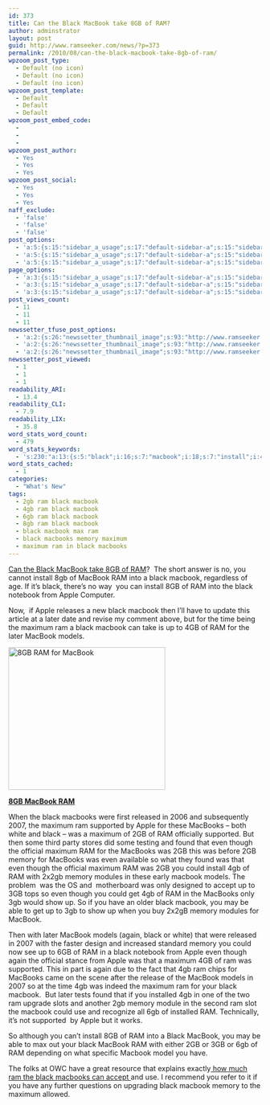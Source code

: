 ```yaml
---
id: 373
title: Can the Black MacBook take 8GB of RAM?
author: adminstrator
layout: post
guid: http://www.ramseeker.com/news/?p=373
permalink: /2010/08/can-the-black-macbook-take-8gb-of-ram/
wpzoom_post_type:
  - Default (no icon)
  - Default (no icon)
  - Default (no icon)
wpzoom_post_template:
  - Default
  - Default
  - Default
wpzoom_post_embed_code:
  - 
  - 
  - 
wpzoom_post_author:
  - Yes
  - Yes
  - Yes
wpzoom_post_social:
  - Yes
  - Yes
  - Yes
naff_exclude:
  - 'false'
  - 'false'
  - 'false'
post_options:
  - 'a:5:{s:15:"sidebar_a_usage";s:17:"default-sidebar-a";s:15:"sidebar_b_usage";s:17:"default-sidebar-b";s:9:"hwa_usage";s:17:"default-headerbar";s:8:"ad_above";s:0:"";s:8:"ad_below";s:0:"";}'
  - 'a:5:{s:15:"sidebar_a_usage";s:17:"default-sidebar-a";s:15:"sidebar_b_usage";s:17:"default-sidebar-b";s:9:"hwa_usage";s:17:"default-headerbar";s:8:"ad_above";s:0:"";s:8:"ad_below";s:0:"";}'
  - 'a:5:{s:15:"sidebar_a_usage";s:17:"default-sidebar-a";s:15:"sidebar_b_usage";s:17:"default-sidebar-b";s:9:"hwa_usage";s:17:"default-headerbar";s:8:"ad_above";s:0:"";s:8:"ad_below";s:0:"";}'
page_options:
  - 'a:3:{s:15:"sidebar_a_usage";s:17:"default-sidebar-a";s:15:"sidebar_b_usage";s:17:"default-sidebar-b";s:9:"hwa_usage";s:17:"default-headerbar";}'
  - 'a:3:{s:15:"sidebar_a_usage";s:17:"default-sidebar-a";s:15:"sidebar_b_usage";s:17:"default-sidebar-b";s:9:"hwa_usage";s:17:"default-headerbar";}'
  - 'a:3:{s:15:"sidebar_a_usage";s:17:"default-sidebar-a";s:15:"sidebar_b_usage";s:17:"default-sidebar-b";s:9:"hwa_usage";s:17:"default-headerbar";}'
post_views_count:
  - 11
  - 11
  - 11
newssetter_tfuse_post_options:
  - 'a:2:{s:26:"newssetter_thumbnail_image";s:93:"http://www.ramseeker.com/wp-content/uploads/2010/08/Screen-shot-2011-03-25-at-12.41.00-PM.png";s:24:"newssetter_disable_image";s:4:"true";}'
  - 'a:2:{s:26:"newssetter_thumbnail_image";s:93:"http://www.ramseeker.com/wp-content/uploads/2010/08/Screen-shot-2011-03-25-at-12.41.00-PM.png";s:24:"newssetter_disable_image";s:4:"true";}'
  - 'a:2:{s:26:"newssetter_thumbnail_image";s:93:"http://www.ramseeker.com/wp-content/uploads/2010/08/Screen-shot-2011-03-25-at-12.41.00-PM.png";s:24:"newssetter_disable_image";s:4:"true";}'
newssetter_post_viewed:
  - 1
  - 1
  - 1
readability_ARI:
  - 13.4
readability_CLI:
  - 7.9
readability_LIX:
  - 35.8
word_stats_word_count:
  - 479
word_stats_keywords:
  - 's:230:"a:13:{s:5:"black";i:16;s:7:"macbook";i:18;s:7:"install";i:4;s:5:"apple";i:6;s:5:"later";i:4;s:7:"maximum";i:8;s:6:"models";i:4;s:8:"macbooks";i:7;i:2007;i:3;s:9:"supported";i:4;s:5:"found";i:3;s:8:"official";i:3;s:6:"memory";i:6;}";'
word_stats_cached:
  - 1
categories:
  - "What's New"
tags:
  - 2gb ram black macbook
  - 4gb ram black macbook
  - 6gb ram black macbook
  - 8gb ram black macbook
  - black macbook max ram
  - black macbooks memory maximum
  - maximum ram in black macbooks
---
```

<div style="float: right; margin-right: 5px;">
</div>

<div style="float: right; margin-right: 5px;">
</div>

<div style="float: right; margin-right: 5px;">
</div>

[Can the Black MacBook take 8GB of RAM][1]?  The short answer is no, you cannot install 8gb of MacBook RAM into a black macbook, regardless of age. If it&#8217;s black, there&#8217;s no way  you can install 8GB of RAM into the black notebook from Apple Computer.

Now,  if Apple releases a new black macbook then I&#8217;ll have to update this article at a later date and revise my comment above, but for the time being the maximum ram a black macbook can take is up to 4GB of RAM for the later MacBook models.

[<img title="8GB MacBook RAM" src="http://www.ramseeker.com/wp-content/uploads/2010/08/Screen-shot-2011-03-25-at-12.41.00-PM.png" alt="8GB RAM for MacBook" width="312" height="284" />][2]

**[8GB MacBook RAM][2]**

When the black macbooks were first released in 2006 and subsequently 2007, the maximum ram supported by Apple for these MacBooks &#8211; both white and black &#8211; was a maximum of 2GB of RAM officially supported. But then some third party stores did some testing and found that even though the official maximum RAM for the MacBooks was 2GB this was before 2GB memory for MacBooks was even available so what they found was that even though the official maximum RAM was 2GB you could install 4gb of RAM with 2x2gb memory modules in these early macbook models. The problem  was the OS and  motherboard was only designed to accept up to 3GB tops so even though you could get 4gb of RAM in the MacBooks only 3gb would show up. So if you have an older black macbook, you may be able to get up to 3gb to show up when you buy 2x2gB memory modules for MacBook.

Then with later MacBook models (again, black or white) that were released in 2007 with the faster design and increased standard memory you could now see up to 6GB of RAM in a black notebook from Apple even though again the official stance from Apple was that a maximum 4GB of ram was supported. This in part is again due to the fact that 4gb ram chips for MacBooks came on the scene after the release of the MacBook models in 2007 so at the time 4gb was indeed the maximum ram for your black macbook.  But later tests found that if you installed 4gb in one of the two ram upgrade slots and another 2gb memory module in the second ram slot the macbook could use and recognize all 6gb of installed RAM. Technically, it&#8217;s not supported  by Apple but it works.

So although you can&#8217;t install 8GB of RAM into a Black MacBook, you may be able to max out your black MacBook RAM with either 2GB or 3GB or 6gb of RAM depending on what specific Macbook model you have.

The folks at OWC have a great resource that explains exactly[ how much ram the black macbooks can accept ][3]and use. I recommend you refer to it if you have any further questions on upgrading black macbook memory to the maximum allowed.

 [1]: http://www.ramseeker.com "black macbook ram"
 [2]: http://www.amazon.com/gp/product/B002QQ8IO6/ref=as_li_ss_tl?ie=UTF8&tag=ramseeker-20&linkCode=as2&camp=1789&creative=390957&creativeASIN=B002QQ8IO6
 [3]: http://eshop.macsales.com/shop/memory/MacBook/DDR2/ "black macbook ram"